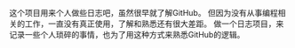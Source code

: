 这个项目用来个人做些日志吧，虽然很早就了解GitHub。
但因为没有从事编程相关的工作，一直没有真正使用，了解和熟悉还有很大差距。
做一个日志项目，来记录一些个人琐碎的事情，也为了用这种方式来熟悉GitHub的逻辑。
